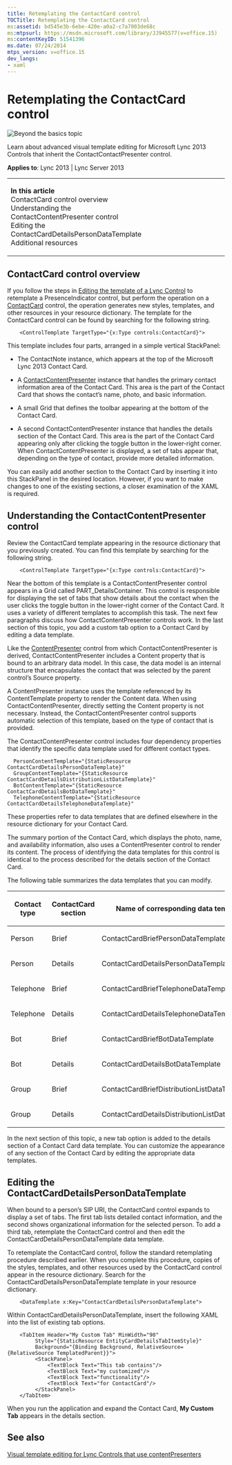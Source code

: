 ```yaml
---
title: Retemplating the ContactCard control
TOCTitle: Retemplating the ContactCard control
ms:assetid: bd545e3b-6ebe-420e-a0a2-c7a7003de68c
ms:mtpsurl: https://msdn.microsoft.com/library/JJ945577(v=office.15)
ms:contentKeyID: 51541396
ms.date: 07/24/2014
mtps_version: v=office.15
dev_langs:
- xaml
---
```


# Retemplating the ContactCard control

![Beyond the basics topic](images/JJ937254.mod_icon_beyondbasics_long(Office.15).png "Beyond the basics topic")

Learn about advanced visual template editing for Microsoft Lync 2013 Controls that inherit the ContactContactPresenter control.



**Applies to**: Lync 2013 | Lync Server 2013

<table>
<colgroup>
<col style="width: 50%" />
<col style="width: 50%" />
</colgroup>
<tbody>
<tr class="odd">
<td><p><strong>In this article</strong><br />
ContactCard control overview<br />
Understanding the ContactContentPresenter control<br />
Editing the ContactCardDetailsPersonDataTemplate<br />
Additional resources</p></td>
<td><p></p></td>
</tr>
</tbody>
</table>

## ContactCard control overview

If you follow the steps in [Editing the template of a Lync Control](editing-the-template-of-a-lync-control.md) to retemplate a PresenceIndicator control, but perform the operation on a [ContactCard](https://msdn.microsoft.com/library/hh379168\(v=office.15\)) control, the operation generates new styles, templates, and other resources in your resource dictionary. The template for the ContactCard control can be found by searching for the following string.

```xaml
    <ControlTemplate TargetType="{x:Type controls:ContactCard}">
```

This template includes four parts, arranged in a simple vertical StackPanel:

  - The ContactNote instance, which appears at the top of the Microsoft Lync 2013 Contact Card.

  - A [ContactContentPresenter](https://msdn.microsoft.com/library/hh346128\(v=office.15\)) instance that handles the primary contact information area of the Contact Card. This area is the part of the Contact Card that shows the contact’s name, photo, and basic information.

  - A small Grid that defines the toolbar appearing at the bottom of the Contact Card.

  - A second ContactContentPresenter instance that handles the details section of the Contact Card. This area is the part of the Contact Card appearing only after clicking the toggle button in the lower-right corner. When ContactContentPresenter is displayed, a set of tabs appear that, depending on the type of contact, provide more detailed information.

You can easily add another section to the Contact Card by inserting it into this StackPanel in the desired location. However, if you want to make changes to one of the existing sections, a closer examination of the XAML is required.

## Understanding the ContactContentPresenter control

Review the ContactCard template appearing in the resource dictionary that you previously created. You can find this template by searching for the following string.

```xaml
    <ControlTemplate TargetType="{x:Type controls:ContactCard}">
```

Near the bottom of this template is a ContactContentPresenter control appears in a Grid called PART\_DetailsContainer. This control is responsible for displaying the set of tabs that show details about the contact when the user clicks the toggle button in the lower-right corner of the Contact Card. It uses a variety of different templates to accomplish this task. The next few paragraphs discuss how ContactContentPresenter controls work. In the last section of this topic, you add a custom tab option to a Contact Card by editing a data template.

Like the [ContentPresenter](http://msdn2.microsoft.com/library/ms609804) control from which ContactContentPresenter is derived, ContactContentPresenter includes a Content property that is bound to an arbitrary data model. In this case, the data model is an internal structure that encapsulates the contact that was selected by the parent control’s Source property.

A ContentPresenter instance uses the template referenced by its ContentTemplate property to render the Content data. When using ContactContentPresenter, directly setting the Content property is not necessary. Instead, the ContactContentPresenter control supports automatic selection of this template, based on the type of contact that is provided.

The ContactContentPresenter control includes four dependency properties that identify the specific data template used for different contact types.

```xaml
  PersonContentTemplate="{StaticResource ContactCardDetailsPersonDataTemplate}" 
  GroupContentTemplate="{StaticResource ContactCardDetailsDistributionListDataTemplate}" 
  BotContentTemplate="{StaticResource ContactCardDetailsBotDataTemplate}" 
  TelephoneContentTemplate="{StaticResource ContactCardDetailsTelephoneDataTemplate}" 
```

These properties refer to data templates that are defined elsewhere in the resource dictionary for your Contact Card.

The summary portion of the Contact Card, which displays the photo, name, and availability information, also uses a ContentPresenter control to render its content. The process of identifying the data templates for this control is identical to the process described for the details section of the Contact Card.

The following table summarizes the data templates that you can modify.

<table>
<colgroup>
<col style="width: 33%" />
<col style="width: 33%" />
<col style="width: 33%" />
</colgroup>
<thead>
<tr class="header">
<th><p>Contact type</p></th>
<th><p>ContactCard section</p></th>
<th><p>Name of corresponding data template</p></th>
</tr>
</thead>
<tbody>
<tr class="odd">
<td><p>Person</p></td>
<td><p>Brief</p></td>
<td><p>ContactCardBriefPersonDataTemplate</p></td>
</tr>
<tr class="even">
<td><p>Person</p></td>
<td><p>Details</p></td>
<td><p>ContactCardDetailsPersonDataTemplate</p></td>
</tr>
<tr class="odd">
<td><p>Telephone</p></td>
<td><p>Brief</p></td>
<td><p>ContactCardBriefTelephoneDataTemplate</p></td>
</tr>
<tr class="even">
<td><p>Telephone</p></td>
<td><p>Details</p></td>
<td><p>ContactCardDetailsTelephoneDataTemplate</p></td>
</tr>
<tr class="odd">
<td><p>Bot</p></td>
<td><p>Brief</p></td>
<td><p>ContactCardBriefBotDataTemplate</p></td>
</tr>
<tr class="even">
<td><p>Bot</p></td>
<td><p>Details</p></td>
<td><p>ContactCardDetailsBotDataTemplate</p></td>
</tr>
<tr class="odd">
<td><p>Group</p></td>
<td><p>Brief</p></td>
<td><p>ContactCardBriefDistributionListDataTemplate</p></td>
</tr>
<tr class="even">
<td><p>Group</p></td>
<td><p>Details</p></td>
<td><p>ContactCardDetailsDistributionListDataTemplate</p></td>
</tr>
</tbody>
</table>

In the next section of this topic, a new tab option is added to the details section of a Contact Card data template. You can customize the appearance of any section of the Contact Card by editing the appropriate data templates.

## Editing the ContactCardDetailsPersonDataTemplate

When bound to a person’s SIP URI, the ContactCard control expands to display a set of tabs. The first tab lists detailed contact information, and the second shows organizational information for the selected person. To add a third tab, retemplate the ContactCard control and then edit the ContactCardDetailsPersonDataTemplate data template.

To retemplate the ContactCard control, follow the standard retemplating procedure described earlier. When you complete this procedure, copies of the styles, templates, and other resources used by the ContactCard control appear in the resource dictionary. Search for the ContactCardDetailsPersonDataTemplate template in your resource dictionary.

```xaml
    <DataTemplate x:Key="ContactCardDetailsPersonDataTemplate">
```

Within ContactCardDetailsPersonDataTemplate, insert the following XAML into the list of existing tab options.

```xaml
    <TabItem Header="My Custom Tab" MinWidth="90"
         Style="{StaticResource EntityCardDetailsTabItemStyle}" 
         Background="{Binding Background, RelativeSource={RelativeSource TemplatedParent}}">
         <StackPanel>
             <TextBlock Text="This tab contains"/>
             <TextBlock Text="my customized"/>
             <TextBlock Text="functionality"/>
             <TextBlock Text="for ContactCard"/>
         </StackPanel>
    </TabItem>
```

When you run the application and expand the Contact Card, **My Custom Tab** appears in the details section.

## See also

[Visual template editing for Lync Controls that use contentPresenters](visual-template-editing-for-lync-controls-that-use-contentpresenters.md)

